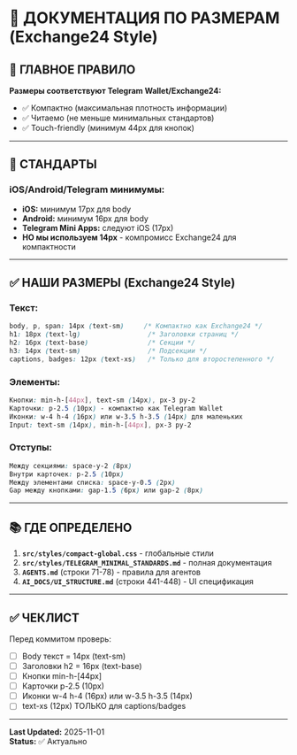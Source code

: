 # 📏 ДОКУМЕНТАЦИЯ ПО РАЗМЕРАМ (Exchange24 Style)

## 🎯 ГЛАВНОЕ ПРАВИЛО

**Размеры соответствуют Telegram Wallet/Exchange24:**
- ✅ Компактно (максимальная плотность информации)
- ✅ Читаемо (не меньше минимальных стандартов)
- ✅ Touch-friendly (минимум 44px для кнопок)

---

## 📱 СТАНДАРТЫ

### iOS/Android/Telegram минимумы:
- **iOS:** минимум 17px для body
- **Android:** минимум 16px для body
- **Telegram Mini Apps:** следуют iOS (17px)
- **НО мы используем 14px** - компромисс Exchange24 для компактности

---

## ✅ НАШИ РАЗМЕРЫ (Exchange24 Style)

### Текст:
```css
body, p, span: 14px (text-sm)     /* Компактно как Exchange24 */
h1: 18px (text-lg)                 /* Заголовки страниц */
h2: 16px (text-base)               /* Секции */
h3: 14px (text-sm)                 /* Подсекции */
captions, badges: 12px (text-xs)   /* Только для второстепенного */
```

### Элементы:
```css
Кнопки: min-h-[44px], text-sm (14px), px-3 py-2
Карточки: p-2.5 (10px) - компактно как Telegram Wallet
Иконки: w-4 h-4 (16px) или w-3.5 h-3.5 (14px) для маленьких
Input: text-sm (14px), min-h-[44px], px-3 py-2
```

### Отступы:
```css
Между секциями: space-y-2 (8px)
Внутри карточек: p-2.5 (10px)
Между элементами списка: space-y-0.5 (2px)
Gap между кнопками: gap-1.5 (6px) или gap-2 (8px)
```

---

## 📚 ГДЕ ОПРЕДЕЛЕНО

1. **`src/styles/compact-global.css`** - глобальные стили
2. **`src/styles/TELEGRAM_MINIMAL_STANDARDS.md`** - полная документация
3. **`AGENTS.md`** (строки 71-78) - правила для агентов
4. **`AI_DOCS/UI_STRUCTURE.md`** (строки 441-448) - UI спецификация

---

## ✅ ЧЕКЛИСТ

Перед коммитом проверь:
- [ ] Body текст = 14px (text-sm)
- [ ] Заголовки h2 = 16px (text-base)
- [ ] Кнопки min-h-[44px]
- [ ] Карточки p-2.5 (10px)
- [ ] Иконки w-4 h-4 (16px) или w-3.5 h-3.5 (14px)
- [ ] text-xs (12px) ТОЛЬКО для captions/badges

---

**Last Updated:** 2025-11-01  
**Status:** ✅ Актуально

